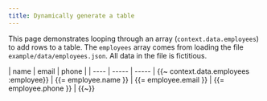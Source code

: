 ```yaml
---
title: Dynamically generate a table
---
```


This page demonstrates looping through an array (`context.data.employees`) to add rows to a table. The `employees` array comes from loading the file `example/data/employees.json`. All data in the file is fictitious. 

| name | email | phone | 
| ---- | ----- | ----- | {{~ context.data.employees :employee}}
| {{= employee.name }} | {{= employee.email }} | {{= employee.phone }} | {{~}}
